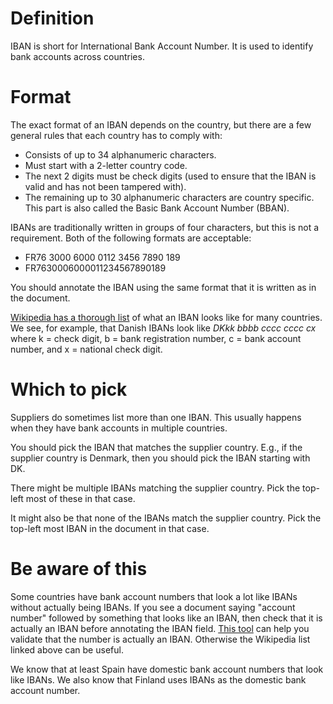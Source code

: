 # Definition
IBAN is short for International Bank Account Number. It is used to identify bank accounts across countries.

# Format
The exact format of an IBAN depends on the country, but there are a few general rules that each country has to comply with:

* Consists of up to 34 alphanumeric characters.
* Must start with a 2-letter country code.
* The next 2 digits must be check digits (used to ensure that the IBAN is valid and has not been tampered with).
* The remaining up to 30 alphanumeric characters are country specific. This part is also called the Basic Bank Account Number (BBAN).

IBANs are traditionally written in groups of four characters, but this is not a requirement. Both of the following formats are acceptable:

* FR76 3000 6000 0112 3456 7890 189
* FR7630006000011234567890189

You should annotate the IBAN using the same format that it is written as in the document.

[Wikipedia has a thorough list](https://en.wikipedia.org/wiki/International_Bank_Account_Number#IBAN_formats_by_country) of what an IBAN looks like for many countries. We see, for example, that Danish IBANs look like *DKkk bbbb cccc cccc cx* where k = check digit, b = bank registration number, c = bank account number, and x = national check digit.

# Which to pick
Suppliers do sometimes list more than one IBAN. This usually happens when they have bank accounts in multiple countries.

You should pick the IBAN that matches the supplier country. E.g., if the supplier country is Denmark, then you should pick the IBAN starting with DK.

There might be multiple IBANs matching the supplier country. Pick the top-left most of these in that case.

It might also be that none of the IBANs match the supplier country. Pick the top-left most IBAN in the document in that case.

# Be aware of this
Some countries have bank account numbers that look a lot like IBANs without actually being IBANs. If you see a document saying "account number" followed by something that looks like an IBAN, then check that it is actually an IBAN before annotating the IBAN field. [This tool](https://www.iban.com/iban-checker) can help you validate that the number is actually an IBAN. Otherwise the Wikipedia list linked above can be useful.

We know that at least Spain have domestic bank account numbers that look like IBANs. We also know that Finland uses IBANs as the domestic bank account number.
